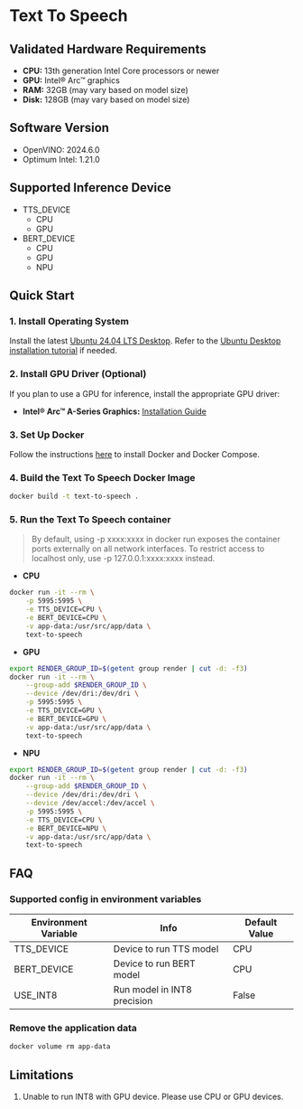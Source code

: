 # Text To Speech

## Validated Hardware Requirements
- **CPU:** 13th generation Intel Core processors or newer
- **GPU:** Intel® Arc™ graphics
- **RAM:** 32GB (may vary based on model size)
- **Disk:** 128GB (may vary based on model size)

## Software Version
* OpenVINO: 2024.6.0
* Optimum Intel: 1.21.0

## Supported Inference Device
* TTS_DEVICE
  - CPU
  - GPU
* BERT_DEVICE
  - CPU
  - GPU
  - NPU

## Quick Start
### 1. Install Operating System
Install the latest [Ubuntu 24.04 LTS Desktop](https://releases.ubuntu.com/noble/). Refer to the [Ubuntu Desktop installation tutorial](https://ubuntu.com/tutorials/install-ubuntu-desktop#1-overview) if needed.

### 2. Install GPU Driver (Optional)
If you plan to use a GPU for inference, install the appropriate GPU driver:
- **Intel® Arc™ A-Series Graphics:** [Installation Guide](../../../README.md#-5-minute-quick-start)

### 3. Set Up Docker
Follow the instructions [here](https://docs.docker.com/engine/install/) to install Docker and Docker Compose.

### 4. Build the Text To Speech Docker Image
```bash
docker build -t text-to-speech .
```

### 5. Run the Text To Speech container
  > By default, using -p xxxx:xxxx in docker run exposes the container ports externally on all network interfaces. To restrict access to localhost only, use -p 127.0.0.1:xxxx:xxxx instead.
* **CPU**
```bash
docker run -it --rm \
    -p 5995:5995 \
    -e TTS_DEVICE=CPU \
    -e BERT_DEVICE=CPU \
    -v app-data:/usr/src/app/data \
    text-to-speech
```

* **GPU**
```bash
export RENDER_GROUP_ID=$(getent group render | cut -d: -f3)
docker run -it --rm \
    --group-add $RENDER_GROUP_ID \
    --device /dev/dri:/dev/dri \
    -p 5995:5995 \
    -e TTS_DEVICE=GPU \
    -e BERT_DEVICE=GPU \
    -v app-data:/usr/src/app/data \
    text-to-speech
```

* **NPU**
```bash
export RENDER_GROUP_ID=$(getent group render | cut -d: -f3)
docker run -it --rm \
    --group-add $RENDER_GROUP_ID \
    --device /dev/dri:/dev/dri \
    --device /dev/accel:/dev/accel \
    -p 5995:5995 \
    -e TTS_DEVICE=CPU \
    -e BERT_DEVICE=NPU \
    -v app-data:/usr/src/app/data \
    text-to-speech
```

## FAQ
### Supported config in environment variables
| Environment Variable | Info                        | Default Value |
|----------------------|-----------------------------|---------------|
| TTS_DEVICE           | Device to run TTS model     | CPU           |
| BERT_DEVICE          | Device to run BERT model    | CPU           |
| USE_INT8             | Run model in INT8 precision | False         |

### Remove the application data
```bash
docker volume rm app-data
```

## Limitations
1. Unable to run INT8 with GPU device. Please use CPU or GPU devices.
